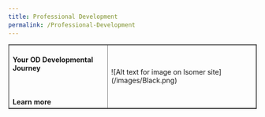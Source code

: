 ```yaml
---
title: Professional Development
permalink: /Professional-Development
---
```


<table width="500" border="1" cellpadding="1">
 <tr><td><h4>Your OD Developmental Journey</h4><br><br><strong> Learn more</strong></td><td>![Alt text for image on Isomer site](/images/Black.png)</td></tr>
